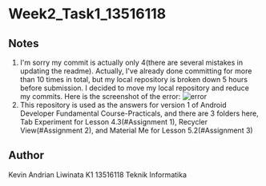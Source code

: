 # Week2_Task1_13516118

## Notes
1. I'm sorry my commit is actually only 4(there are several mistakes in updating the readme). Actually, I've already done committing for more than 10 times in total, but my local repository is broken down 5 hours before submission. I decided to move my local repository and reduce my commits. Here is the screenshot of the error: ![error](https://gitlab.informatika.org/if3111-platform-based-development-pbd-k01/week2_task1_13516118/blob/master/Error.png)
2. This repository is used as the answers for version 1 of Android Developer Fundamental Course-Practicals, and there are 3 folders here, Tab Experiment for Lesson 4.3(#Assignment 1), Recycler View(#Assignment 2), and Material Me for Lesson 5.2(#Assignment 3)


## Author
Kevin Andrian Liwinata
K1
13516118
Teknik Informatika

